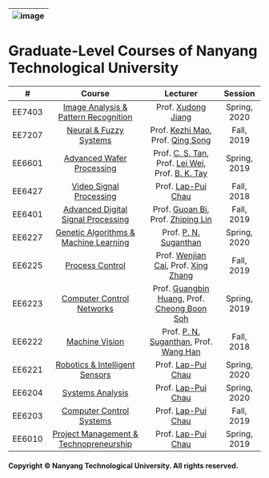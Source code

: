|![image](https://github.com/ldkong1205/NTU-Graduate-Courses/blob/master/logo.png)|
|---|
# Graduate-Level Courses of Nanyang Technological University

|#|Course|Lecturer|Session|
|:---:|:---:|:---:|:---:|
|EE7403|[Image Analysis & Pattern Recognition](https://github.com/NTU-CCA/EE7403)|Prof. [Xudong Jiang](http://research.ntu.edu.sg/expertise/academicprofile/Pages/StaffProfile.aspx?ST_EMAILID=EXDJIANG)|Spring, 2020|
|EE7207|[Neural & Fuzzy Systems](https://github.com/NTU-CCA/EE7207)|Prof. [Kezhi Mao](http://research.ntu.edu.sg/expertise/academicprofile/Pages/StaffProfile.aspx?ST_EMAILID=EKZMAO), Prof. [Qing Song](https://www.ntu.edu.sg/home/eqsong/)|Fall, 2019|
|EE6601|[Advanced Wafer Processing](https://github.com/NTU-CCA/EE6601)|Prof. [C. S. Tan](http://research.ntu.edu.sg/expertise/academicprofile/pages/StaffProfile.aspx?ST_EMAILID=TANCS), Prof. [Lei Wei](http://research.ntu.edu.sg/expertise/academicprofile/Pages/StaffProfile.aspx?ST_EMAILID=WEI.LEI), Prof. [B. K. Tay](http://eeeweba.ntu.edu.sg/BKTay/)|Spring, 2019|
|EE6427|[Video Signal Processing](https://github.com/NTU-CCA/EE6427)|Prof. [Lap-Pui Chau](https://www.ntu.edu.sg/home/elpchau/)|Fall, 2018|
|EE6401|[Advanced Digital Signal Processing](https://github.com/NTU-CCA/EE6401)|Prof. [Guoan Bi](http://research.ntu.edu.sg/expertise/academicprofile/Pages/StaffProfile.aspx?ST_EMAILID=EGBI), Prof. [Zhiping Lin](http://research.ntu.edu.sg/expertise/academicprofile/Pages/StaffProfile.aspx?ST_EMAILID=EZPLIN)|Fall, 2019|
|EE6227|[Genetic Algorithms & Machine Learning](https://github.com/NTU-CCA/EE6227)|Prof. [P. N. Suganthan](https://www.ntu.edu.sg/home/epnsugan/)|Spring, 2020|
|EE6225|[Process Control](https://github.com/NTU-CCA/EE6225)|Prof. [Wenjian Cai](http://research.ntu.edu.sg/expertise/academicprofile/Pages/StaffProfile.aspx?ST_EMAILID=EWJCAI), Prof. [Xing Zhang](https://xinzhangee.wixsite.com/mysite)|Fall, 2019|
|EE6223|[Computer Control Networks](https://github.com/NTU-CCA/EE6223)|Prof. [Guangbin Huang](http://research.ntu.edu.sg/expertise/academicprofile/pages/StaffProfile.aspx?ST_EMAILID=EGBHUANG), Prof. [Cheong Boon Soh](http://research.ntu.edu.sg/expertise/academicprofile/pages/StaffProfile.aspx?ST_EMAILID=ECBSOH)|Spring, 2019|
|EE6222|[Machine Vision](https://github.com/NTU-CCA/EE6222)|Prof. [P. N. Suganthan](https://www.ntu.edu.sg/home/epnsugan/), Prof. [Wang Han](http://research.ntu.edu.sg/expertise/academicprofile/pages/StaffProfile.aspx?ST_EMAILID=hw)|Fall, 2018|
|EE6221|[Robotics & Intelligent Sensors](https://github.com/NTU-CCA/EE6221)|Prof. [Lap-Pui Chau](https://www.ntu.edu.sg/home/elpchau/)|Spring, 2020|
|EE6204|[Systems Analysis](https://github.com/NTU-CCA/EE6204)|Prof. [Lap-Pui Chau](https://www.ntu.edu.sg/home/elpchau/)|Spring, 2020|
|EE6203|[Computer Control Systems](https://github.com/NTU-CCA/EE6203)|Prof. [Lap-Pui Chau](https://www.ntu.edu.sg/home/elpchau/)|Fall, 2019|
|EE6010|[Project Management & Technopreneurship](https://github.com/NTU-CCA/EE6010)|Prof. [Lap-Pui Chau](https://www.ntu.edu.sg/home/elpchau/)|Spring, 2019|

#### Copyright © Nanyang Technological University. All rights reserved.
